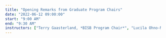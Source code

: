 ```yaml
---
title: "Opening Remarks from Graduate Program Chairs"
date: "2022-06-12 09:00:00"
start: "9:00 AM"
end: "9:30 AM"
instructors: ["Terry Gaasterland, *BISB Program Chair*", "Lucila Ohno-Machado, *BMI Program Chair*"]
---
```



